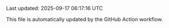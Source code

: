 Last updated: 2025-09-17 06:17:16 UTC

This file is automatically updated by the GitHub Action workflow.
